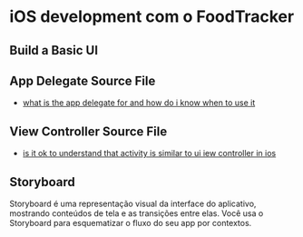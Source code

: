 # iOS development com o FoodTracker

## Build a Basic UI

## App Delegate Source File
* [what is the app delegate for and how do i know when to use it](https://stackoverflow.com/questions/652460/what-is-the-appdelegate-for-and-how-do-i-know-when-to-use-it)

## View Controller Source File
* [is it ok to understand that activity is similar to ui iew controller in ios](https://stackoverflow.com/questions/7130226/is-this-ok-to-understand-that-activity-is-similar-to-viewcontroller-in-ios)

## Storyboard
Storyboard é uma representação visual da interface do aplicativo, mostrando conteúdos de tela e as transições entre elas. Você usa o Storyboard para esquematizar o fluxo do seu app por contextos.

